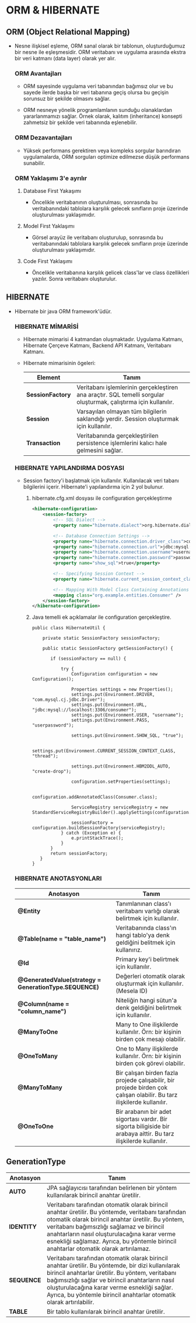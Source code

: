 # ORM & HIBERNATE

## ORM (Object Relational Mapping)

- Nesne ilişkisel eşleme, ORM sanal olarak bir tablonun, oluşturduğumuz bir nesne ile eşleşmesidir. ORM veritabanı ve uygulama arasında ekstra bir veri katmanı (data layer) olarak yer alır.

  ### ORM Avantajları

   * ORM sayesinde uygulama veri tabanından bağımsız olur ve bu sayede ilerde başka bir veri tabanına geçiş olursa bu geçişin sorunsuz bir şekilde olmasını sağlar.

   * ORM nesneye yönelik programlamlanın sunduğu olanaklardan yararlanmamızı sağlar. Örnek olarak, kalıtım (inheritance) konsepti zahmetsiz bir şekilde veri tabanında eşlenebilir.

  ### ORM Dezavantajları

    * Yüksek performans gerektiren veya kompleks sorgular barındıran uygulamalarda, ORM sorguları optimize edilmezse düşük performans sunabilir.

  ### ORM Yaklaşımı 3'e ayrılır

    1. Database First Yakaşımı
       * Öncelikle veritabanının oluşturulması, sonrasında bu veritabanındaki tablolara karşılık gelecek sınıfların proje üzerinde oluşturulması yaklaşımıdır.

    2. Model First Yaklaşımı
       * Görsel arayüz ile veritabanı oluşturulup, sonrasında bu veritabanındaki tablolara karşılık gelecek sınıfların proje üzerinde oluşturulması yaklaşımıdır.

    3. Code First Yaklaşımı
       * Öncelikle veritabanına karşılık gelicek class'lar ve class özellikleri yazılır. Sonra veritabanı oluşturulur.

## HIBERNATE

- Hibernate bir java ORM framework'üdür.

   ### HIBERNATE MİMARİSİ

    * Hibernate mimarisi 4 katmandan oluşmaktadır. Uygulama Katmanı, Hibernate Çerçeve Katmanı, Backend API Katmanı, Veritabanı Katmanı.

    * Hibernate mimarisinin ögeleri:

        | Element             | Tanım                                                                                                                 |
        |---------------------|-----------------------------------------------------------------------------------------------------------------------|
        | **SessionFactory**  | Veritabanı işlemlerinin gerçekleştiren ana araçtır. SQL temelli sorgular oluşturmak, çalıştırma için kullanılır.      |
        | **Session**         | Varsayılan olmayan tüm bilgilerin saklandığı yerdir. Session oluşturmak için kullanılır.                              |
        | **Transaction**     | Veritabanında gerçekleştirilen persistence işlemlerini kalıcı hale gelmesini sağlar.                                  |

    ### HIBERNATE YAPILANDIRMA DOSYASI

    - Session factory'i başlatmak için kullanılır. Kullanılacak veri tabanı bilgilerini içerir. Hibernate'i yapılandırma için 2 yol bulunur.

        1. hibernate.cfg.xml dosyası ile configuration gerçekleştirme

            ```xml
            <hibernate-configuration>
                <session-factory>
                    <!-- SQL Dialect -->
                    <property name="hibernate.dialect">org.hibernate.dialect.MySQLDialect</property>

                    <!-- Database Connection Settings -->
                    <property name="hibernate.connection.driver_class">com.mysql.jdbc.Driver</property>
                    <property name="hibernate.connection.url">jdbc:mysql://localhost:3306/consumer</property>
                    <property name="hibernate.connection.username">username</property>
                    <property name="hibernate.connection.password">password</property>
                    <property name="show_sql">true</property>

                    <!-- Specifying Session Context -->
                    <property name="hibernate.current_session_context_class">org.hibernate.context.internal.ThreadLocalSessionContext</property>

                    <!-- Mapping With Model Class Containing Annotations -->
                    <mapping class="org.example.entities.Consumer" />
                </session-factory>
            </hibernate-configuration>  
            ```

	    2. Java temelli ek açıklamalar ile configuration gerçekleştire.

             ```code
            public class HibernateUtil {

                 private static SessionFactory sessionFactory;

                 public static SessionFactory getSessionFactory() {

                    if (sessionFactory == null) {

                        try {
                            Configuration configuration = new Configuration();

                            Properties settings = new Properties();
                            settings.put(Environment.DRIVER, "com.mysql.cj.jdbc.Driver");
                            settings.put(Environment.URL, "jdbc:mysql://localhost:3306/consumer");
                            settings.put(Environment.USER, "username");
                            settings.put(Environment.PASS, "userpassword");

                            settings.put(Environment.SHOW_SQL, "true");

                            settings.put(Environment.CURRENT_SESSION_CONTEXT_CLASS, "thread");

                            settings.put(Environment.HBM2DDL_AUTO, "create-drop");

                            configuration.setProperties(settings);

                            configuration.addAnnotatedClass(Consumer.class);

                            ServiceRegistry serviceRegistry = new StandardServiceRegistryBuilder().applySettings(configuration.getProperties()).build();

                            sessionFactory = configuration.buildSessionFactory(serviceRegistry);
                        } catch (Exception e) {
                            e.printStackTrace();
                        }
                    }
                    return sessionFactory;
                }
            }
            ```

    ### HIBERNATE ANOTASYONLARI

    | Anotasyon                                               | Tanım                                                                                                                 |
    |---------------------------------------------------------|-----------------------------------------------------------------------------------------------------------------------|
    | **@Entity**                                             | Tanımlanınan class'ı veritabanı varlığı olarak belirtmek için kullanılır.                                             |
    | **@Table(name = "table_name")**                         | Veritabanında class'ın hangi tablo'ya denk geldiğini belitmek için kullanırız.                                        |
    | **@Id**                                                 | Primary key'i belirtmek için kullanılır.                                                                              |
    | **@GeneratedValue(strategy = GenerationType.SEQUENCE)** | Değerleri otomatik olarak oluşturmak için kullanılır. (Mesela ID)                                                     |
    | **@Column(name = "column_name")**                       | Niteliğin hangi sütun'a denk geldiğini belirtmek için kullanılır.                                                     |
    | **@ManyToOne**                                          | Many to One ilişkilerde kullanılır. Örn: bir kişinin birden çok mesajı olabilir.                                      |
    | **@OneToMany**                                          | One to Many ilişkilerde kullanılır. Örn: bir kişinin birden çok görevi olabilir.                                      |
    | **@ManyToMany**                                         | Bir çalışan birden fazla projede çalışabilir, bir projede birden çok çalışan olabilir. Bu tarz ilişkilerde kullanılır.|
    | **@OneToOne**                                           | Bir arabanın bir adet sigortası vardır. Bir sigorta biligiside bir arabaya aittir. Bu tarz ilişkilerde kullanılır.    |

## GenerationType

| Anotasyon        | Tanım                                                                                                                 |
|------------------|-----------------------------------------------------------------------------------------------------------------------|
| **AUTO**         | JPA sağlayıcısı tarafından belirlenen bir yöntem kullanılarak birincil anahtar üretilir.                              |
| **IDENTITY**     | Veritabanı tarafından otomatik olarak birincil anahtar üretilir. Bu yöntemde, veritabanı tarafından otomatik olarak birincil anahtar üretilir. Bu yöntem, veritabanı bağımsızlığı sağlamaz ve birincil anahtarların nasıl oluşturulacağına karar verme esnekliği sağlamaz. Ayrıca, bu yöntemle birincil anahtarlar otomatik olarak artırılamaz.                                                     |
| **SEQUENCE**     | Veritabanı tarafından otomatik olarak birincil anahtar üretilir. Bu yöntemde, bir dizi kullanılarak birincil anahtarlar üretilir. Bu yöntem, veritabanı bağımsızlığı sağlar ve birincil anahtarların nasıl oluşturulacağına karar verme esnekliği sağlar. Ayrıca, bu yöntemle birincil anahtarlar otomatik olarak artırılabilir.                                                     |
| **TABLE**        | Bir tablo kullanılarak birincil anahtar üretilir.                                                                     |
